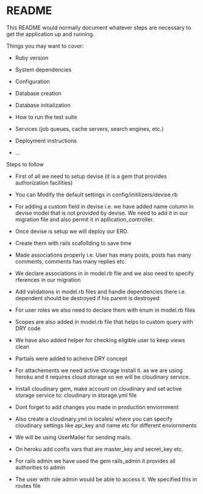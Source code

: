 # README

This README would normally document whatever steps are necessary to get the
application up and running.

Things you may want to cover:

* Ruby version

* System dependencies

* Configuration

* Database creation

* Database initialization

* How to run the test suite

* Services (job queues, cache servers, search engines, etc.)

* Deployment instructions

* ...

Steps to follow

* First of all we need to setup devise (it is a gem that provides authorization facilities)

* You can Modify the default settings in config/initilizers/devise.rb

* For adding a custom field in devise i.e. we have added name column in devise model that is not provided by devise. We need to add it in our migration file and also permit it in apllication_controller.

* Once devise is setup we will deploy our ERD.

* Create them with rails scafollding to save time

* Made associations properly i.e. User has many posts, posts has many comments, comments has many replies etc.

* We declare associations in in model.rb file and we also need to specify rferences in our migration

* Add validations in model.rb files and handle dependencies there i.e. dependent should be destroyed if his parent is destroyed

* For user roles we also need to declare them with enum in model.rb files

* Scopes are also added in model.rb file that helps to custom query with DRY code

* We have also added helper for checking eligible user to keep views clean

* Partials were added to acheive DRY concept

* For attachements we need active storage install it. as we are using heroku and it requires cloud storage so we will be cloudinary service.

* Install cloudinary gem, make account on cloudinary and set active storage service to: cloudinary in storage.yml file

* Dont forget to add changes you made in production enviornment

* Also create a cloudinary.yml in locales/ where you can specify cloudinary settings like api_key and name etc for different enviornments

* We will be using UserMailer for sending mails.

* On heroku add confis vars that are master_key and secret_key etc.

* For rails admin we have used the gem rails_admin it provides all authorities to admin

* The user with role admin would be able to access it. We specified this in routes file


